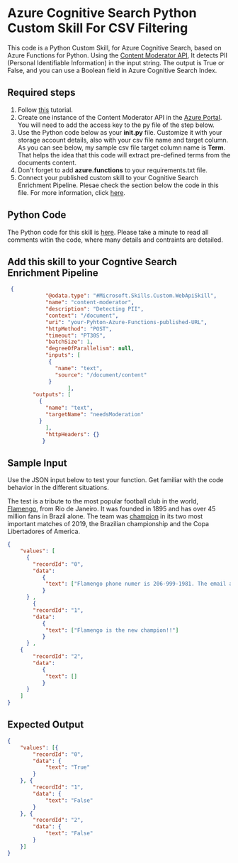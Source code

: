 # Azure Cognitive Search Python Custom Skill For CSV Filtering

This code is a Python Custom Skill, for Azure Cognitive Search, based on Azure Functions for Python. Using the [Content Moderator API](https://azure.microsoft.com/en-us/services/cognitive-services/content-moderator/), It detects PII (Personal Identifiable Information) in the input string. The output is True or False, and you can use a Boolean field in Azure Cognitive Search Index.

## Required steps

1. Follow [this](https://docs.microsoft.com/en-us/azure/azure-functions/functions-create-first-function-python) tutorial.
1. Create one instance of the Content Moderator API in the [Azure Portal](https://ms.portal.azure.com/). You will need to add the access key to the py file of the step below.
1. Use the Python code below as your **__init__.py** file. Customize it with your storage account details, also with your csv file name and target column. As you can see below, my sample csv file target column name is **Term**. That helps the idea that this code will extract pre-defined terms from the documents content.
1. Don't forget to add **azure.functions** to your requirements.txt file.
1. Connect your published custom skill to your Cognitive Search Enrichment Pipeline. Plesae check the section below the code in this file. For more information, click [here](https://docs.microsoft.com/en-us/azure/search/cognitive-search-create-custom-skill-example#connect-to-your-pipeline).

## Python Code

The Python code for this skill is [here](./__init__.py). Please take a minute to read all comments witin the code, where many details and contraints are detailed.

## Add this skill to your Cogntive Search Enrichment Pipeline

```json
 {
            "@odata.type": "#Microsoft.Skills.Custom.WebApiSkill",
            "name": "content-moderator",
            "description": "Detecting PII",
            "context": "/document",
            "uri": "your-Pyhton-Azure-Functions-published-URL",
            "httpMethod": "POST",
            "timeout": "PT30S",
            "batchSize": 1,
            "degreeOfParallelism": null,
            "inputs": [
             {
               "name": "text",
               "source": "/document/content"
             }
                   ],
        "outputs": [
          {
            "name": "text",
            "targetName": "needsModeration"
          }
            ],
            "httpHeaders": {}
           }
```

## Sample Input

Use the JSON input below to test your function. Get familiar with the code behavior in the different situations. 

The test is a tribute to the most popular football club in the world, [Flamengo](https://en.wikipedia.org/wiki/Clube_de_Regatas_do_Flamengo), from Rio de Janeiro. It was founded in 1895 and has over 45 million fans in Brazil alone. The team was [champion](https://www.youtube.com/watch?time_continue=11&v=371FOyquzno) in its two most important matches of 2019, the Brazilian championship and the Copa Libertadores of America.

```json
{
    "values": [
      {
        "recordId": "0",
        "data":
           {
            "text": ["Flamengo phone numer is 206-999-1981. The email address is contato@flamengo.com ."]
           }
      } ,
        {
        "recordId": "1",
        "data":
           {
            "text": ["Flamengo is the new champion!!"]
           }
      } ,
    {
        "recordId": "2",
        "data":
           {
            "text": []
           }
      } 
    ]
}
```

## Expected Output

```json
{
    "values": [{
        "recordId": "0",
        "data": {
            "text": "True"
        }
    }, {
        "recordId": "1",
        "data": {
            "text": "False"
        }
    }, {
        "recordId": "2",
        "data": {
            "text": "False"
        }
    }]
}
```

